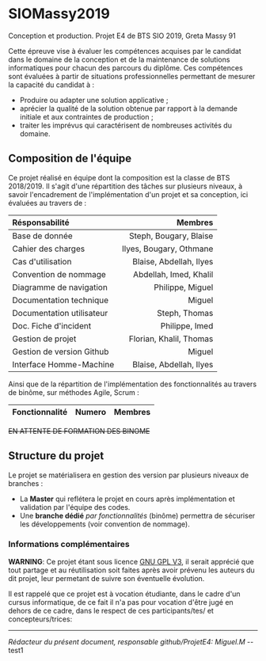 # SIOMassy2019

Conception et production. Projet E4 de BTS SIO 2019, Greta Massy 91

Cette épreuve vise à  évaluer les compétences acquises par le candidat dans le domaine de la conception et de la maintenance de solutions informatiques pour chacun des parcours du diplôme. Ces compétences sont évaluées à  partir de situations professionnelles permettant de mesurer la capacité du candidat à :

 * Produire ou adapter une solution applicative ;
 * aprécier la qualité de la solution obtenue par rapport à la demande initiale et aux contraintes de production ;
 * traiter les imprévus qui caractérisent de nombreuses activités du domaine.

## Composition de l'équipe

Ce projet réalisé en équipe dont la composition est la classe de BTS 2018/2019.
Il s'agit d'une répartition des tâches sur plusieurs niveaux, à savoir l'encadrement de l'implémentation d'un projet et sa conception, ici évaluées au travers de :

| Résponsabilité     | Membres          |
| :---------------   |---------------:|
| Base de donnée            | Steph, Bougary, Blaise      |
| Cahier des charges        | Ilyes, Bougary, Othmane                 |
| Cas d'utilisation         | Blaise, Abdellah, Ilyes     |
| Convention de nommage     | Abdellah, Imed, Khalil      |
| Diagramme de navigation   | Philippe, Miguel            |
| Documentation technique   | Miguel                      |
| Documentation utilisateur | Steph, Thomas               |
| Doc. Fiche d'incident     | Philippe, Imed              |
| Gestion de projet         | Florian, Khalil, Thomas     |
| Gestion de version Github | Miguel                      |
| Interface Homme-Machine   | Blaise, Abdellah, Ilyes     |

Ainsi que de la répartition de l'implémentation des fonctionnalités au travers de binôme, sur méthodes Agile, Scrum :

| Fonctionnalité     | Numero          | Membres          |
| :---------------   |:---------------:|---------------:|

~~EN ATTENTE DE FORMATION DES BINOME~~

## Structure du projet
Le projet se matérialisera en gestion des version par plusieurs niveaux de branches :
 * La **Master** qui reflétera le projet en cours après implémentation et validation par l'équipe des codes.
 * Une **branche dédié** _par fonctionnalités_ (binôme) permettra de sécuriser les développements (voir convention de nommage).

### Informations complémentaires

**WARNING**: Ce projet étant sous licence [GNU GPL V3][1], il serait apprécié que tout partage et au réutilisation soit faites après avoir prévenu les auteurs du dit projet, leur permetant de suivre son éventuelle évolution.

Il est rappelé que ce projet est à vocation étudiante, dans le cadre d'un cursus informatique, de ce fait il n'a pas pour vocation d'être jugé en dehors de ce cadre, dans le respect de ces participants/tes/ et concepteurs/trices:

-----
  
*Rédacteur du présent document, responsable github/ProjetE4: Miguel.M* --test1

  [1]: https://www.gnu.org/licenses/gpl-3.0.fr.html
